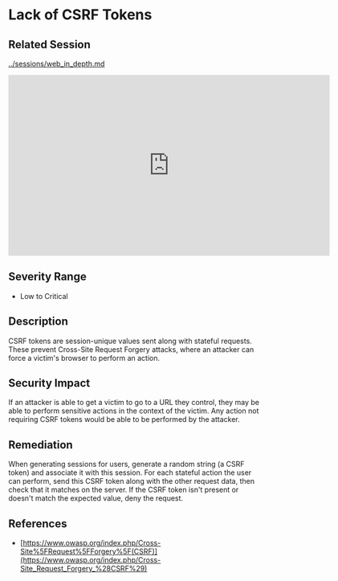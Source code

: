 Lack of CSRF Tokens
===================

Related Session
---------------

[../sessions/web_in_depth.md](../sessions/web_in_depth.md)

<iframe id="ytplayer" type="text/html" width="640" height="360" src="https://www.youtube-nocookie.com/embed/DWBUQiaN5ZM?rel=0&autoplay=0&origin=https://hacker101.com" frameborder="0"></iframe>

Severity Range
--------------

- Low to Critical

Description
-----------

CSRF tokens are session-unique values sent along with stateful requests.  These prevent Cross-Site Request Forgery attacks, where an attacker can force a victim's browser to perform an action.

Security Impact
---------------

If an attacker is able to get a victim to go to a URL they control, they may be able to perform sensitive actions in the context of the victim.  Any action not requiring CSRF tokens would be able to be performed by the attacker.

Remediation
-----------

When generating sessions for users, generate a random string (a CSRF token) and associate it with this session.  For each stateful action the user can perform, send this CSRF token along with the other request data, then check that it matches on the server.  If the CSRF token isn't present or doesn't match the expected value, deny the request.

References
----------

- [https://www.owasp.org/index.php/Cross-Site%5FRequest%5FForgery%5F(CSRF)](https://www.owasp.org/index.php/Cross-Site_Request_Forgery_%28CSRF%29)

